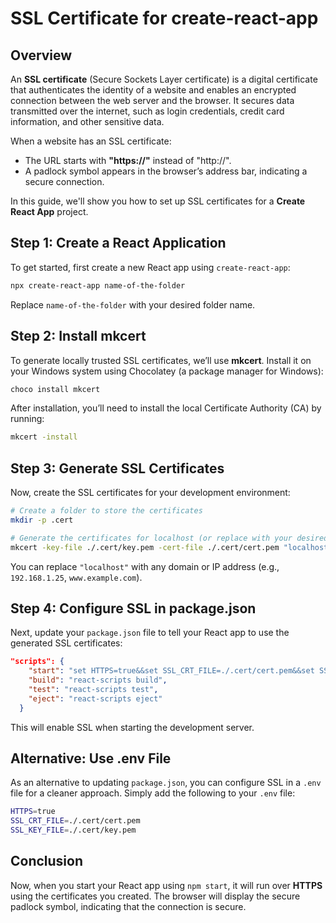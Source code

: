 # SSL Certificate for **create-react-app**

## Overview
An **SSL certificate** (Secure Sockets Layer certificate) is a digital certificate that authenticates the identity of a website and enables an encrypted connection between the web server and the browser. It secures data transmitted over the internet, such as login credentials, credit card information, and other sensitive data.

When a website has an SSL certificate:
- The URL starts with **"https://"** instead of "http://".
- A padlock symbol appears in the browser’s address bar, indicating a secure connection.

In this guide, we'll show you how to set up SSL certificates for a **Create React App** project.

## Step 1: Create a React Application
To get started, first create a new React app using `create-react-app`:

```bash
npx create-react-app name-of-the-folder
```
Replace `name-of-the-folder` with your desired folder name.

## Step 2: Install mkcert
To generate locally trusted SSL certificates, we’ll use **mkcert**. Install it on your Windows system using Chocolatey (a package manager for Windows):
```bash
choco install mkcert
```
After installation, you’ll need to install the local Certificate Authority (CA) by running:
```bash
mkcert -install
```

## Step 3: Generate SSL Certificates
Now, create the SSL certificates for your development environment:
```bash
# Create a folder to store the certificates
mkdir -p .cert

# Generate the certificates for localhost (or replace with your desired domain/IP)
mkcert -key-file ./.cert/key.pem -cert-file ./.cert/cert.pem "localhost"
```
You can replace `"localhost"` with any domain or IP address (e.g., `192.168.1.25`, `www.example.com`).

## Step 4: Configure SSL in package.json
Next, update your `package.json` file to tell your React app to use the generated SSL certificates:
```json
"scripts": {
    "start": "set HTTPS=true&&set SSL_CRT_FILE=./.cert/cert.pem&&set SSL_KEY_FILE=./cert/key.pem&&react-scripts start",
    "build": "react-scripts build",
    "test": "react-scripts test",
    "eject": "react-scripts eject"
  }
```
This will enable SSL when starting the development server.

## Alternative: Use .env File
As an alternative to updating `package.json`, you can configure SSL in a `.env` file for a cleaner approach. Simply add the following to your `.env` file:
```bash
HTTPS=true
SSL_CRT_FILE=./.cert/cert.pem
SSL_KEY_FILE=./.cert/key.pem
```

## Conclusion
Now, when you start your React app using `npm start`, it will run over **HTTPS** using the certificates you created. The browser will display the secure padlock symbol, indicating that the connection is secure.
